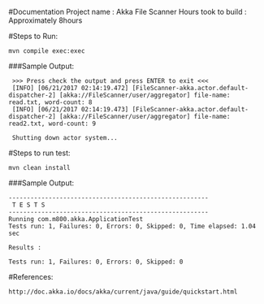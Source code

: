 #Documentation
	Project name : Akka File Scanner
	Hours took to build : Approximately 8hours

#Steps to Run:

	mvn compile exec:exec

###Sample Output:

     >>> Press check the output and press ENTER to exit <<<
     [INFO] [06/21/2017 02:14:19.472] [FileScanner-akka.actor.default-dispatcher-2] [akka://FileScanner/user/aggregator] file-name: read.txt, word-count: 8
     [INFO] [06/21/2017 02:14:19.473] [FileScanner-akka.actor.default-dispatcher-2] [akka://FileScanner/user/aggregator] file-name: read2.txt, word-count: 9

     Shutting down actor system...

#Steps to run test:

    mvn clean install

###Sample Output:

    -------------------------------------------------------
     T E S T S
    -------------------------------------------------------
    Running com.m800.akka.ApplicationTest
    Tests run: 1, Failures: 0, Errors: 0, Skipped: 0, Time elapsed: 1.04 sec

    Results :

    Tests run: 1, Failures: 0, Errors: 0, Skipped: 0

#References:

    http://doc.akka.io/docs/akka/current/java/guide/quickstart.html